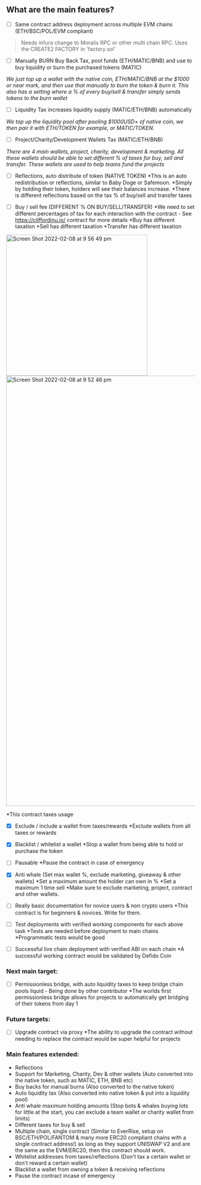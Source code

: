 

## What are the main features?

- [ ] Same contract address deployment across multiple EVM chains (ETH/BSC/POL/EVM compliant) 


> Needs infura change to Moralis RPC or other multi chain RPC.
> Uses the CREATE2 FACTORY in 'factory.sol'

- [ ] Manually BURN Buy Back Tax, pool funds (ETH/MATIC/BNB) and use to buy liquidity or burn the purchased tokens (MATIC)

*We just top up a wallet with the native coin, ETH/MATIC/BNB at the $1000 or near mark, and then use that manually to burn the token & burn it.*
*This also has a setting where a % of every buy/sell & transfer simply sends tokens to the burn wallet*

- [ ] Liquidity Tax increases liquidity supply (MATIC/ETH/BNB) automatically


*We top up the liquidity pool after pooling $1000USD+ of native coin, we then pair it with ETH/TOKEN for example, or MATIC/TOKEN.*

- [ ] Project/Charity/Development Wallets Tax (MATIC/ETH/BNB)


*There are 4 main wallets, project, charity, development & marketing. All these wallets should be able to set different % of taxes for buy, sell and transfer.*
*These wallets are used to help teams fund the projects*

- [ ] Reflections, auto distribute of token (NATIVE TOKEN)
*This is an auto redistribution or reflections, similar to Baby Doge or Safemoon. 
*Simply by holding their token, holders will see their balances increase.
*There is different reflections based on the tax % of buy/sell and transfer taxes

- [ ] Buy / sell fee (DIFFERENT % ON BUY/SELL/TRANSFER) 
*We need to set different percentages of tax for each interaction with the contract - See https://cliffordinu.io/ contract for more details
*Buy has different taxation
*Sell has different taxation
*Transfer has different taxation

<img width="377" alt="Screen Shot 2022-02-08 at 9 56 49 pm" src="https://user-images.githubusercontent.com/95591037/152990546-3b291eef-32de-4f90-92f0-00291da4483b.png">
<img width="1150" alt="Screen Shot 2022-02-08 at 9 52 46 pm" src="https://user-images.githubusercontent.com/95591037/152990552-9597e557-7868-459d-b96a-3f817b9c5088.png">


*This contract taxes usage

- [x] Exclude / include a wallet from taxes/rewards
*Exclude wallets from all taxes or rewards

- [x] Blacklist / whitelist a wallet
*Stop a wallet from being able to hold or purchase the token

- [ ] Pausable
*Pause the contract in case of emergency

- [x] Anti whale (Set max wallet %, exclude marketing, giveaway & other wallets)
*Set a maximum amount the holder can own in %
*Set a maximum 1 time sell 
*Make sure to exclude marketing, project, contract and other wallets.

- [ ] Really basic documentation for novice users & non crypto users
*This contract is for beginners & novices. Write for them.

- [ ] Test deployments with verified working components for each above task
*Tests are needed before deployment to main chains
*Programmatic tests would be good

- [ ] Successful live chain deployment with verified ABI on each chain
*A successful working contract would be validated by Defido Coin


### Next main target:
- [ ] Permissionless bridge, with auto liquidity taxes to keep bridge chain pools liquid - Being done by other contributor
*The worlds first permissionless bridge allows for projects to automatically get bridging of their tokens from day 1


### Future targets:
- [ ] Upgrade contract via proxy
*The ability to upgrade the contract without needing to replace the contract would be super helpful for projects



### Main features extended:

- Reflections
- Support for Marketing, Charity, Dev & other wallets (Auto converted into the native token, such as MATIC, ETH, BNB etc)
- Buy backs for manual burns (Also converted to the native token)
- Auto liquidity tax (Also converted into native token & put into a liquidity pool)
- Anti whale maximum holding amounts (Stop bots & whales buying lots for little at the start, you can exclude a team wallet or charity wallet from limits)
- Different taxes for buy & sell
- Multiple chain, single contract (Similar to EverRise, setup on BSC/ETH/POL/FANTOM & many more ERC20 compliant chains with a single contract address!) as long as they support UNISWAP V2 and are the same as the EVM/ERC20, then this contract should work.
- Whitelist addresses from taxes/reflections (Don't tax a certain wallet or don't reward a certain wallet)
- Blacklist a wallet from owning a token & receiving reflections
- Pause the contract incase of emergency
